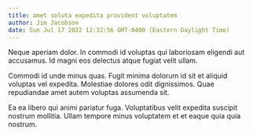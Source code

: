 ```yaml
---
title: amet soluta expedita provident voluptatem
author: Jim Jacobson
date: Sun Jul 17 2022 12:32:56 GMT-0400 (Eastern Daylight Time)
---
```

Neque aperiam dolor. In commodi id voluptas qui laboriosam eligendi aut accusamus. Id magni eos delectus atque fugiat velit ullam.

 Commodi id unde minus quas. Fugit minima dolorum id sit et aliquid voluptas vel expedita. Molestiae dolores odit dignissimos. Quae repudiandae amet autem voluptas assumenda sit.

 Ea ea libero qui animi pariatur fuga. Voluptatibus velit expedita suscipit nostrum mollitia. Ullam tempore minus voluptatem et et eaque quia quia nostrum.